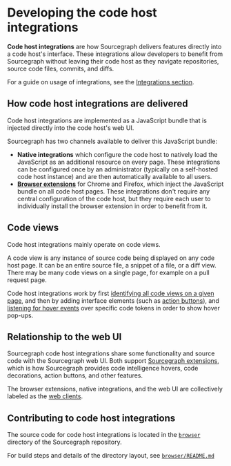 # Developing the code host integrations

**Code host integrations** are how Sourcegraph delivers features directly into a code host's interface. These integrations allow developers to benefit from Sourcegraph without leaving their code host as they navigate repositories, source code files, commits, and diffs.

For a guide on usage of integrations, see the [Integrations section](../../../integration/index.md).

## How code host integrations are delivered

Code host integrations are implemented as a JavaScript bundle that is injected directly into the code host's web UI.

Sourcegraph has two channels available to deliver this JavaScript bundle:

- **Native integrations** which configure the code host to natively load the JavaScript as an additional resource on every page. These integrations can be configured once by an administrator (typically on a self-hosted code host instance) and are then automatically available to all users.
- [**Browser extensions**](../../../integration/browser_extension.md) for Chrome and Firefox, which inject the JavaScript bundle on all code host pages. These integrations don't require any central configuration of the code host, but they require each user to individually install the browser extension in order to benefit from it.

## Code views

Code host integrations mainly operate on code views.

A code view is any instance of source code being displayed on any code host page. It can be an entire source file, a snippet of a file, or a diff view. There may be many code views on a single page, for example on a pull request page.

Code host integrations work by first [identifying all code views on a given page](https://sourcegraph.com/github.com/sourcegraph/sourcegraph@a3b40f3ae9376b42ce9a67b5a33f177ba98ac050/-/blob/browser/src/shared/code-hosts/shared/codeHost.tsx?subtree=true#L715), and then by adding interface elements (such as [action buttons](https://sourcegraph.com/github.com/sourcegraph/sourcegraph@a3b40f3ae9376b42ce9a67b5a33f177ba98ac050/-/blob/browser/src/shared/code-hosts/shared/codeHost.tsx?subtree=true#L747-765)), and [listening for hover events](https://sourcegraph.com/github.com/sourcegraph/sourcegraph@a3b40f3ae9376b42ce9a67b5a33f177ba98ac050/-/blob/browser/src/shared/code-hosts/shared/codeHost.tsx?subtree=true#L971-992) over specific code tokens in order to show hover pop-ups.

## Relationship to the web UI

Sourcegraph code host integrations share some functionality and source code with the Sourcegraph web UI. Both support [Sourcegraph extensions](../../../extensions/index.md), which is how Sourcegraph provides code intelligence hovers, code decorations, action buttons, and other features.

The browser extensions, native integrations, and the web UI are collectively labeled as the [web clients](index.md).

## Contributing to code host integrations

The source code for code host integrations is located in the [`browser`](https://sourcegraph.com/github.com/sourcegraph/sourcegraph/tree/main/client/browser) directory of the Sourcegraph repository.

For build steps and details of the directory layout, see [`browser/README.md`](https://github.com/sourcegraph/sourcegraph/tree/main/client/browser/README.md)
